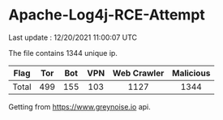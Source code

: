 
# Apache-Log4j-RCE-Attempt

Last update : 12/20/2021 11:00:07 UTC

The file contains 1344 unique ip.

| Flag | Tor | Bot | VPN | Web Crawler | Malicious |
| :-:  | :-: | :-: | :-: | :-:         | :-:       |
| Total| 499  | 155  | 103  | 1127          | 1344        |

Getting from https://www.greynoise.io api.